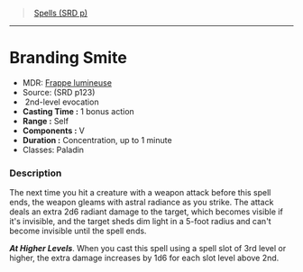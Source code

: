 ﻿---
!SpellVO
Level: 2
Type: evocation
CastingTime: 1 bonus action
Range: Self
Components: V
Duration: Concentration, up to 1 minute
Classes: Paladin
Id: spells_vo.md#branding-smite
ParentLink: spells_vo.md#spells-srd-p
Name: Branding Smite
ParentName: Spells (SRD p)
NameLevel: 1
AltName: '[Frappe lumineuse](hd_spells_frappe_lumineuse.md)'
Source: (SRD p123)
Attributes: {}
---
> [Spells (SRD p)](srd_spells.md)

---

# Branding Smite

- MDR: [Frappe lumineuse](hd_spells_frappe_lumineuse.md)
- Source: (SRD p123)
-  2nd-level evocation
- **Casting Time :** 1 bonus action
- **Range :** Self
- **Components :** V
- **Duration :** Concentration, up to 1 minute
- Classes: Paladin

### Description

The next time you hit a creature with a weapon attack before this spell ends, the weapon gleams with astral radiance as you strike. The attack deals an extra 2d6 radiant damage to the target, which becomes visible if it's invisible, and the target sheds dim light in a 5-foot radius and can't become invisible until the spell ends.

**_At Higher Levels_**. When you cast this spell using a spell slot of 3rd level or higher, the extra damage increases by 1d6 for each slot level above 2nd.

